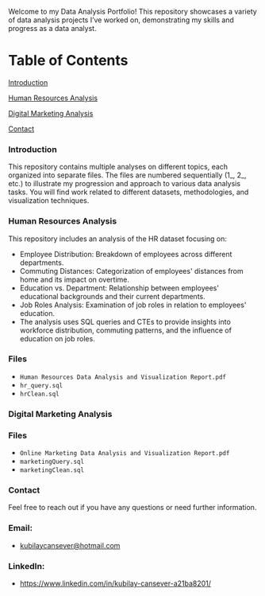 Welcome to my Data Analysis Portfolio! This repository showcases a variety of data analysis projects I’ve worked on, demonstrating my skills and progress as a data analyst.

# Table of Contents
[Introduction](#introduction)

[Human Resources Analysis](#human-resources-analysis)

[Digital Marketing Analysis](#digital-marketing-analysis)

[Contact](#contact)

### <a name="introduction"></a>Introduction


This repository contains multiple analyses on different topics, each organized into separate files. The files are numbered sequentially (1_, 2_, etc.) to illustrate my progression and approach to various data analysis tasks. You will find work related to different datasets, methodologies, and visualization techniques.

### <a name="human resources analysis"></a>Human Resources Analysis

This repository includes an analysis of the HR dataset focusing on:
- Employee Distribution: Breakdown of employees across different departments.
- Commuting Distances: Categorization of employees' distances from home and its impact on overtime.
- Education vs. Department: Relationship between employees' educational backgrounds and their current departments.
- Job Roles Analysis: Examination of job roles in relation to employees' education.
- The analysis uses SQL queries and CTEs to provide insights into workforce distribution, commuting patterns, and the influence of education on job roles.

### Files
- `Human Resources Data Analysis and Visualization Report.pdf`
- `hr_query.sql`
- `hrClean.sql`

### <a name="digital marketing analysis"></a>Digital Marketing Analysis

### Files
- `Online Marketing Data Analysis and Visualization Report.pdf`
- `marketingQuery.sql`
- `marketingClean.sql`

### <a name="contact"></a>Contact
Feel free to reach out if you have any questions or need further information.

### Email: 
- kubilaycansever@hotmail.com

### LinkedIn: 
- https://www.linkedin.com/in/kubilay-cansever-a21ba8201/
